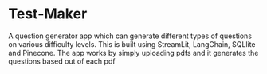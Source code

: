 # Test-Maker
A question generator app which can generate different types of questions on various difficulty levels. This is built using StreamLit, LangChain, SQLlite and Pinecone. The app works by simply uploading pdfs and it generates the questions based out of each pdf
